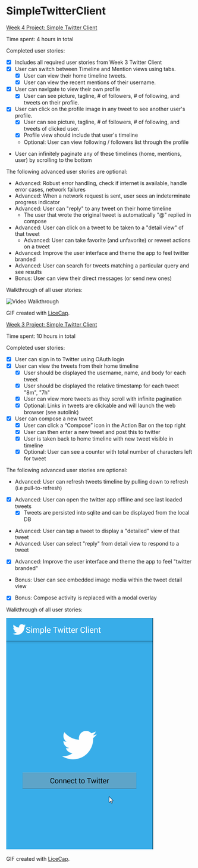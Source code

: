 # SimpleTwitterClient
[Week 4 Project: Simple Twitter Client](http://courses.codepath.com/courses/intro_to_android/week/4#!assignment)

Time spent: 4 hours in total

Completed user stories:

 * [x] Includes all required user stories from Week 3 Twitter Client
 * [x] User can switch between Timeline and Mention views using tabs.
   * [x] User can view their home timeline tweets.
   * [x] User can view the recent mentions of their username.
 * [x] User can navigate to view their own profile
   * [x] User can see picture, tagline, # of followers, # of following, and tweets on their profile.
 * [x] User can click on the profile image in any tweet to see another user's profile.
   * [x] User can see picture, tagline, # of followers, # of following, and tweets of clicked user.
   * [x] Profile view should include that user's timeline
   * Optional: User can view following / followers list through the profile
 * User can infinitely paginate any of these timelines (home, mentions, user) by scrolling to the bottom

The following advanced user stories are optional:
 * Advanced: Robust error handling, check if internet is available, handle error cases, network failures
 * Advanced: When a network request is sent, user sees an indeterminate progress indicator
 * Advanced: User can "reply" to any tweet on their home timeline
   * The user that wrote the original tweet is automatically "@" replied in compose
 * Advanced: User can click on a tweet to be taken to a "detail view" of that tweet
   * Advanced: User can take favorite (and unfavorite) or reweet actions on a tweet
 * Advanced: Improve the user interface and theme the app to feel twitter branded
 * Advanced: User can search for tweets matching a particular query and see results
 * Bonus: User can view their direct messages (or send new ones)

Walkthrough of all user stories:

![Video Walkthrough](SimpleTwitterClient2.gif)

GIF created with [LiceCap](http://www.cockos.com/licecap/).



[Week 3 Project: Simple Twitter Client](http://courses.codepath.com/courses/intro_to_android/week/3#!assignment)

Time spent: 10 hours in total

Completed user stories:

 * [x] User can sign in to Twitter using OAuth login
 * [x] User can view the tweets from their home timeline
   * [x] User should be displayed the username, name, and body for each tweet
   * [x] User should be displayed the relative timestamp for each tweet "8m", "7h"
   * [x] User can view more tweets as they scroll with infinite pagination
   * [x] Optional: Links in tweets are clickable and will launch the web browser (see autolink)
 * [x] User can compose a new tweet
   * [x] User can click a “Compose” icon in the Action Bar on the top right
   * [x] User can then enter a new tweet and post this to twitter
   * [x] User is taken back to home timeline with new tweet visible in timeline
   * [x] Optional: User can see a counter with total number of characters left for tweet

The following advanced user stories are optional:
 
 * Advanced: User can refresh tweets timeline by pulling down to refresh (i.e pull-to-refresh)
 * [x] Advanced: User can open the twitter app offline and see last loaded tweets
   * [x] Tweets are persisted into sqlite and can be displayed from the local DB
 * Advanced: User can tap a tweet to display a "detailed" view of that tweet
 * Advanced: User can select "reply" from detail view to respond to a tweet
 * [x] Advanced: Improve the user interface and theme the app to feel "twitter branded"
 * Bonus: User can see embedded image media within the tweet detail view
 * [x] Bonus: Compose activity is replaced with a modal overlay
 
Walkthrough of all user stories:

![Video Walkthrough](SimpleTwitterClient.gif)

GIF created with [LiceCap](http://www.cockos.com/licecap/).

